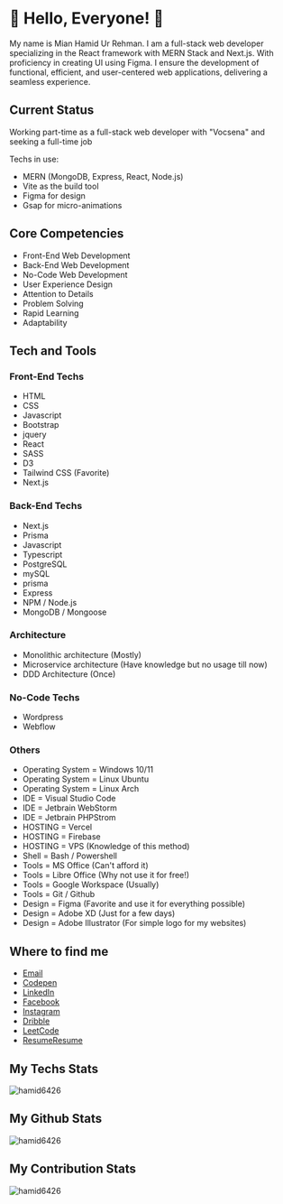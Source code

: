 [comment]: <> (<img src="https://github.com/Hamid6426/Hamid6426/blob/main/assets/hamid6426-github.png?raw=true" style="width: 80%, margin-x: auto">)

# 👋 Hello, Everyone! 👋

<p> My name is Mian Hamid Ur Rehman. I am a full-stack web developer specializing in the React framework with MERN Stack and Next.js. With proficiency in creating UI using Figma. I ensure the development of functional, efficient, and user-centered web applications, delivering a seamless experience.</p>
  
## Current Status

Working part-time as a full-stack web developer with "Vocsena" and seeking a full-time job

Techs in use:
- MERN (MongoDB, Express, React, Node.js)
- Vite as the build tool
- Figma for design
- Gsap for micro-animations

## Core Competencies

- Front-End Web Development
- Back-End Web Development
- No-Code Web Development
- User Experience Design
- Attention to Details
- Problem Solving
- Rapid Learning
- Adaptability

## Tech and Tools

### Front-End Techs

- HTML
- CSS
- Javascript
- Bootstrap
- jquery
- React
- SASS
- D3
- Tailwind CSS (Favorite)
- Next.js

### Back-End Techs

- Next.js
- Prisma
- Javascript
- Typescript
- PostgreSQL
- mySQL
- prisma
- Express
- NPM / Node.js
- MongoDB / Mongoose

### Architecture

- Monolithic architecture (Mostly)
- Microservice architecture (Have knowledge but no usage till now)
- DDD Architecture (Once)

### No-Code Techs

- Wordpress
- Webflow

### Others

- Operating System = Windows 10/11
- Operating System = Linux Ubuntu
- Operating System = Linux Arch
- IDE = Visual Studio Code
- IDE = Jetbrain WebStorm
- IDE = Jetbrain PHPStrom
- HOSTING = Vercel
- HOSTING = Firebase
- HOSTING = VPS (Knowledge of this method)
- Shell = Bash / Powershell
- Tools = MS Office (Can't afford it)
- Tools = Libre Office (Why not use it for free!)
- Tools = Google Workspace (Usually)
- Tools = Git / Github
- Design = Figma (Favorite and use it for everything possible)
- Design = Adobe XD (Just for a few days)
- Design = Adobe Illustrator (For simple logo for my websites)

## Where to find me

- [Email](mailto:MianHamid6426@gmail.com)
- [Codepen](https://codepen.io/Hamid6426)
- [LinkedIn](https://www.linkedin.com/in/Hamid6426)
- [Facebook](https://www.facebook.com/MianHamid6426)
- [Instagram](https://www.instagram.com/Mianhamid6426)
- [Dribble](https://www.dribble.com/Hamid6426)
- [LeetCode](https://www.leetcode.com/hamid6426)
- [Resume](https://drive.google.com/file/d/1_3BsptfxkrSbi5HLw1JGLTjFCbgBl1cY/view?usp=sharing#gh-dark-mode-only)[Resume](https://drive.google.com/file/d/1Fk2xuox93OPMSk0vFAF4kjn7KWP4qrt4/view?usp=sharing#gh-light-mode-only)

<h2> My Techs Stats </h2>
<p><img display="block" src="https://github-readme-stats.vercel.app/api/top-langs?username=hamid6426&show_icons=true&locale=en" alt="hamid6426"/></p>

<h2> My Github Stats </h2>
<p><img src="https://github-readme-stats.vercel.app/api?username=hamid6426&show_icons=true&locale=en" alt="hamid6426"/></p>

<h2> My Contribution Stats </h2>
<p><img src="https://github-readme-streak-stats.herokuapp.com/?user=hamid6426" alt="hamid6426"/></p>
